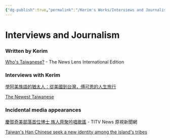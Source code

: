 ```yaml
---
{"dg-publish":true,"permalink":"/Kerim's Works/Interviews and Journalism/"}
---
```


# Interviews and Journalism

### Written by Kerim

[Who's Taiwanese?](https://international.thenewslens.com/feature/taiwan-immigration/142773) - The News Lens International Edition  
### Interviews with Kerim

[學阿美族語的猶太人：從美國到台灣，傅可恩的人生旅行](https://simivilang.medium.com/%E8%AA%AA%E9%98%BF%E7%BE%8E%E6%97%8F%E8%AA%9E%E7%9A%84%E7%8C%B6%E5%A4%AA%E4%BA%BA-%E5%BE%9E%E7%BE%8E%E5%9C%8B%E5%88%B0%E5%8F%B0%E7%81%A3-%E5%82%85%E5%8F%AF%E6%81%A9%E7%9A%84%E4%BA%BA%E7%94%9F%E6%97%85%E8%A1%8C-c2c5e0cc9368) 

[The Newest Taiwanese](https://laorencha.blogspot.com/2022/12/the-newest-taiwanese.html)  

### Incidental media appearances

[慶賀奇美部落首位博士 族人齊聚吟唱歌謠](https://news.ipcf.org.tw/54268) - TITV News 原視新聞網  

[Taiwan's Han Chinese seek a new identity among the island's tribes](https://www.washingtonpost.com/world/2022/04/04/taiwan-indigenous-china-tribes/)  